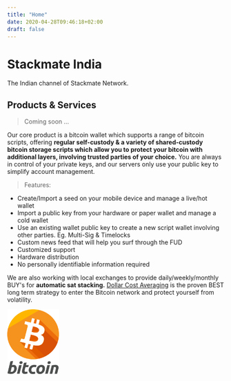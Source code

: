 ```yaml
---
title: "Home"
date: 2020-04-28T09:46:18+02:00
draft: false
---
```


# Stackmate India

The Indian channel of Stackmate Network. 

## Products & Services

> Coming soon ...

Our core product is a bitcoin wallet which supports a range of bitcoin scripts, offering <b>regular self-custody & a variety of shared-custody bitcoin storage scripts which allow you to protect your bitcoin with additional layers, involving trusted parties of your choice.</b> You are always in control of your private keys, and our servers only use your public key to simplify account management.


> Features:

- Create/Import a seed on your mobile device and manage a live/hot wallet
- Import a public key from your hardware or paper wallet and manage a cold wallet
- Use an existing wallet public key to create a new script wallet involving other parties. Eg. Multi-Sig & Timelocks
- Custom news feed that will help you surf through the FUD
- Customized support
- Hardware distribution
- No personally identifiable information required

We are also working with local exchanges to provide daily/weekly/monthly BUY's for <b>automatic sat stacking.</b> [Dollar Cost Averaging](https://dcabtc.com) is the proven BEST long term strategy to enter the Bitcoin network and protect yourself from volatility.


<!-- <style>
.android-badge{
    width: 420px !important;
    height: 150px !important;
}

</style>
<img src="/images/google-play-badge.png" alt="PlayStore" class="android-badge"/> -->

<style>
.bitcoin-badge{
    width: 120px !important;
    height: 150px !important;
}
</style>

<img src="/images/bitcoin.png" alt="Bitcoin" class="bitcoin-badge"/>
